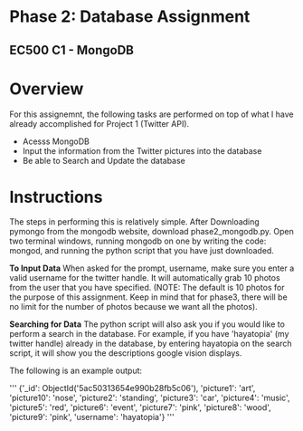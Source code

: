 Phase 2: Database Assignment
=============================
EC500 C1 - MongoDB
-------------------


# Overview
For this assignemnt, the following tasks are performed on top of what I have already accomplished for Project 1 (Twitter API).
- Acesss MongoDB
- Input the information from the Twitter pictures into the database
- Be able to Search and Update the database

# Instructions
The steps in performing this is relatively simple. After Downloading pymongo from the mongodb website, download phase2_mongodb.py. Open two terminal windows, running mongodb on one by writing the code: mongod, and running the python script that you have just downloaded.

**To Input Data** 
When asked for the prompt, username, make sure you enter a valid username for the twitter handle. It will automatically grab 10 photos from the user that you have specified. (NOTE: The default is 10 photos for the purpose of this assignment. Keep in mind that for phase3, there will be no limit for the number of photos because we want all the photos).

**Searching for Data**
The python script will also ask you if you would like to perform a search in the database. For example, if you have 'hayatopia' (my twitter handle) already in the database, by entering hayatopia on the search script, it will show you the descriptions google vision displays. 

The following is an example output:

'''
{'_id': ObjectId('5ac50313654e990b28fb5c06'),
 'picture1': 'art',
 'picture10': 'nose',
 'picture2': 'standing',
 'picture3': 'car',
 'picture4': 'music',
 'picture5': 'red',
 'picture6': 'event',
 'picture7': 'pink',
 'picture8': 'wood',
 'picture9': 'pink',
 'username': 'hayatopia'}
''' 
